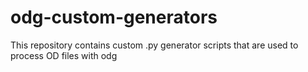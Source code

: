 # odg-custom-generators
This repository contains custom .py generator scripts that are used to process OD files with odg
